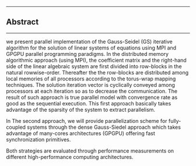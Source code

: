 

-------
## Abstract
-------

<p> we present parallel implementation of the Gauss-Seidel (GS) iterative algorithm for the solution of linear systems of equations  using MPI and GPGPU  parallel programming paradigms. In the distributed memory algorithmic approach (using MPI), the coefficient matrix and the right-hand side of the linear algebraic system are first divided into row-blocks in the natural rowwise-order. Thereafter the the row-blocks are distributed among local memories of all processors according to the torus-wrap mapping techniques. The solution iteration vector is cyclically conveyed among processors at each iteration so as to decrease the communication. The result of such approach is true parallel model with convergence rate as good as the sequential execution. This first approach  basically takes advantage  of the sparsity of the system to extract parallelism. </p>


<p>In The second approach, we will  provide  parallelization scheme for fully-coupled systems through  the dense Gauss-Siedel approach which takes advantage of many-cores architectures (GPGPU)  offering fast synchronization primitives. 
</p>

<p> 
Both strategies are evaluated through performance measurements on different high-performance computing architectures.

</p>
